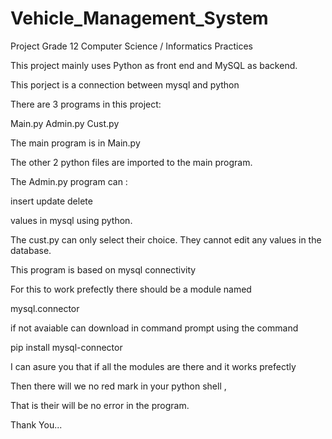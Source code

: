 # Vehicle_Management_System
Project Grade 12 Computer Science / Informatics Practices


This project mainly uses Python as front end and MySQL as backend.

This porject is a connection between mysql and python


There are 3 programs in this project:

Main.py 
Admin.py
Cust.py

The main program is in Main.py

The other 2 python files are imported to the main program.

The Admin.py program can :

insert
update
delete 

values in mysql using python.

The cust.py can only select their choice.
They cannot edit any values in the database.

This program is based on mysql connectivity

For this to work prefectly there should be a module named 

mysql.connector

if not avaiable
can download in command prompt using the command 

pip install mysql-connector


I can asure you that if all the modules are there and it works prefectly 

Then there will we no red mark in your python shell ,

That is their will be no error in the program.


Thank You...
